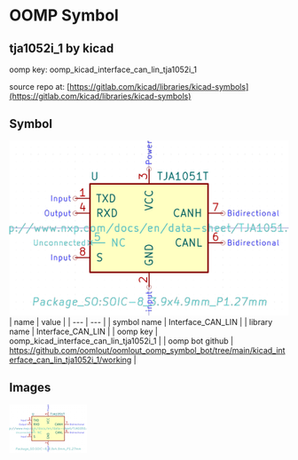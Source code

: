 # OOMP Symbol  
## tja1052i_1  by kicad  
  
oomp key: oomp_kicad_interface_can_lin_tja1052i_1  
  
source repo at: [https://gitlab.com/kicad/libraries/kicad-symbols](https://gitlab.com/kicad/libraries/kicad-symbols)  
## Symbol  
  
[![working.png](working_600.png)](working.png)  
| name | value | 
| --- | --- | 
| symbol name | Interface_CAN_LIN | 
| library name | Interface_CAN_LIN | 
| oomp key | oomp_kicad_interface_can_lin_tja1052i_1 | 
| oomp bot github | https://github.com/oomlout/oomlout_oomp_symbol_bot/tree/main/kicad_interface_can_lin_tja1052i_1/working | 
## Images  
  
[![working.png](working_140.png)](working.png)  
